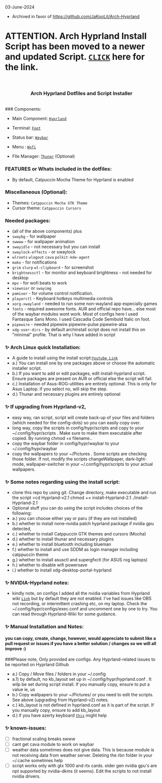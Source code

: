 03-June-2024
- Archived in favor of https://github.com/JaKooLit/Arch-Hyprland


# ATTENTION. Arch Hyprland Install Script has been moved to a newer and updated Script. [`CLICK`](https://github.com/JaKooLit/Arch-Hyprland) here for the link.


<br>
<h3 align = "center"> Arch Hyprland Dotfiles and Script Installer</h3>
<br>
### Components:

- Main Component: [`Hyprland`](https://github.com/hyprwm/Hyprland)
 
- Terminal: [`Foot`](https://github.com/r-c-f/foot)
 
- Status bar: [`Waybar`](https://github.com/Alexays/Waybar)
 
- Menu : [`Wofi`](https://hg.sr.ht/~scoopta/wofi)

- FIle Manager: [`Thunar`](https://docs.xfce.org/xfce/thunar/start) (Optional)

### FEATURES or Whats included in the dotfiles:
-  By default, Catpuccin Mocha Theme for Hyprland is enabled

### Miscellaneous (Optional):
-  Themes: `Catppuccin Mocha GTK Theme`
-  Cursor theme: `Catppuccin Cursors`

### Needed packages:
- (all of the above components) plus
- `swaybg` - for wallpaper
- `swwww` - for wallpaper animation
- `swayidle` - not necessary but you can install
- `swaylock-effects` - or swaylock
- `wlroots` `wlogout` `cava` `polkit-kde-agent`
- `mako` - for notifications
- `grim` `slurp` `wl-clipboard` - for screenshot
- `brightnessctl`  - for monitor and keyboard brightness - not needed for desktop
- `mpv` - for wofi beats to work
- `viewnior` or `swayimg`  
- `pamixer` - for volume control notification. 
- `playerctl` - Keyboard hotkeys multimedia controls
- `xorg-xwayland` - needed to run some non-wayland app especially games
- `fonts` - required awesome fonts. AUR and official repo have... else most of the waybar modules wont work. Most of configs here I used Fantasque Sans Mono. I used Cascadia Code Semibold Italic on foot.
- `pipewire` - needed pipewire pipewire-pulse pipewire-alsa
- `xdg-user-dirs` - by default archinstall script does not install this on "minimal" profile. That is why I have added in script

### ✨ Arch Linux quick Installation:
- A guide to install using the install script:[`Youtube Link`](https://youtu.be/sgDJnaMgtY0) 
- a.) You can install one by one packages above or choose the automatic installer script.
- b.) If you want to add or edit packages, edit install-hyprland script. Ensure packages are present on AUR or official else the script will fail.
- c.) Installation of Asus-ROG-utilities are entirely optional. This is only for Asus Laptop. if you select no, will skip the step.
- d.) Thunar and necessary plugins are entirely optional

### ✨ If upgrading from Hyprland-v2, 
- easy way, ran script, script will create back-up of your files and folders (which needed for the config-dots) so you can easily copy over.
- long way, copy the scripts in config/hypr/scripts and copy to your ~/.config/hypr/scripts . Make sure to make them executable after copied. By running chmod +x filename..
- copy the waybar folder in config/hypr/waybar to your ~/.config/hypr/waybar
- copy the wallpapers to your ~/Pictures . Some scripts are checking those folder. If not, modify the scripts changeWallpaper, dark-light-mode, wallpaper-switcher in your ~/.config/hypr/scripts to your actual wallpapers.

### ✨ Some notes regarding using the install script:
- clone this repo by using git. Change directory, make executable and run the script >cd Hyprland-v2.1 chmod +× install-Hyprland-2.1 ./install-Hyprland-2.1
- Optional stuff you can do using the script includes choices of the following:
-   a.) you can choose either yay or paru (if they are not installed)
-   b.) whether to install none-nvidia patch hyprland package if nvidia gpu detected, 
-   c.) whether to install Catppuccin GTK themes and cursors (Mocha)
-   d.) whether to install thunar and necessary plugins
-   e.) whether to install bluetooth including blueman
-   f.) whether to install and use SDDM as login manager including catppuccin theme
-   g.) whether to install asusctl and supergfxctl (for ASUS rog laptops)
-   h.) whether to disable wifi powersave
-   i.) whether to install xdg-desktop-portal-hyprland

### ✨ NVIDIA-Hyprland notes:
- kindly note, on configs I added all the nvidia variables from Hyprland wiki [`Link`](https://wiki.hyprland.org/Nvidia/) but by default they are not enabled. I've had issues like OBS not recording, or intermittent crashing etc, on my laptop. Check the ~/.config/hypr/configs/exec.conf and uncomment one by one to try. You can read through Hyprland-Wiki for some guidance.

### ✨ Manual Installation and Notes: 
#### you can copy, create, change, however, would appreciate to submit like a pull request or issues if you have a better solution / changes so we will all improve :)

###Please note, Only provided are configs. Any Hyprland-related issues to be reported on Hyprland Github
- a.) Copy / Move files / folders in your ~/.config
- a.1) by default, no kb_layout set up in ~/.config/hypr/hyprland.conf . It wilp be set during script install. If you manually copy, ensure to put a value ie, us
- b.) Copy wallpapers to your ~/Pictures/ or you need to edit the scripts. See above (upgrading from Hyprland-v2) notes.
- c.) kb_layout is not defined in hyprland.conf as it is part of the script. If you manually copy, ensure to add kb_layout 
- d.) if you have azerty keyboard [`this`](https://github.com/swaywm/sway/issues/1460?fbclid=IwAR1C8VcY_wWbGhXvT-5ApjJCQuJoJzhOVor6o5fdn0Nj1c6bD9JXoQAPQIg) might help

### ✨ known-issues:
- [ ] fractional scaling breaks swww
- [ ] cant get cava module to work on waybar
- [ ] weather data sometimes does not give data. This is because module is not receiving data from weather server. Deleting the rbn folder in your ~/.cache sometimes help
- [ ] script works only with gtx 1000 and rtx cards. older gen nvidia gpu's are npt supported by nvidia-dkms (it seems). Edit the scripts to not install nvidia drivers.
